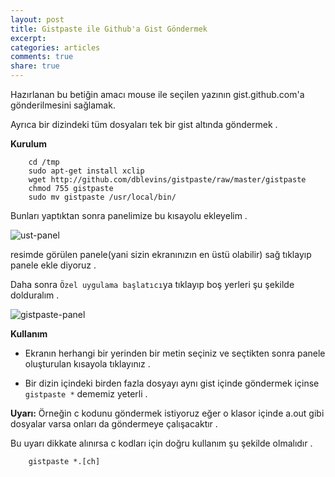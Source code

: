 ```yaml
---
layout: post
title: Gistpaste ile Github'a Gist Göndermek
excerpt:
categories: articles
comments: true
share: true
---
```


Hazırlanan bu betiğin amacı mouse ile seçilen yazının gist.github.com'a gönderilmesini sağlamak.

Ayrıca bir dizindeki tüm dosyaları tek bir gist altında göndermek .

**Kurulum**

        cd /tmp
        sudo apt-get install xclip
        wget http://github.com/dblevins/gistpaste/raw/master/gistpaste
        chmod 755 gistpaste
        sudo mv gistpaste /usr/local/bin/

Bunları yaptıktan sonra panelimize bu kısayolu ekleyelim .

![ust-panel](http://ecylmz.com/file/ust-panel.png)

resimde görülen panele(yani sizin ekranınızın en üstü olabilir) sağ tıklayıp panele ekle diyoruz .

Daha sonra `Özel uygulama başlatıcı`ya tıklayıp boş yerleri şu şekilde dolduralım .

![gistpaste-panel](http://ecylmz.com/file/gistpaste-panel.png)

**Kullanım**

- Ekranın herhangi bir yerinden bir metin seçiniz ve seçtikten sonra panele oluşturulan kısayola tıklayınız .

- Bir dizin içindeki birden fazla dosyayı aynı gist içinde göndermek içinse `gistpaste *` dememiz yeterli .

**Uyarı:** Örneğin c kodunu göndermek istiyoruz eğer o klasor içinde a.out gibi dosyalar varsa onları da göndermeye çalışacaktır .

Bu uyarı dikkate alınırsa c kodları için doğru kullanım şu şekilde olmalıdır .

        gistpaste *.[ch]


